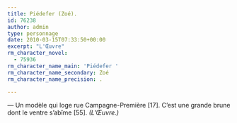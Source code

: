```yaml
---
title: Piédefer (Zoé).
id: 76238
author: admin
type: personnage
date: 2010-03-15T07:33:50+00:00
excerpt: "L'Œuvre"
rm_character_novel:
  - 75936
rm_character_name_main: 'Piédefer '
rm_character_name_secondary: Zoé
rm_character_name_precision: .

---
```

— Un modèle qui loge rue Campagne-Première [17]. C&rsquo;est une grande brune dont le ventre s&rsquo;abîme [55]. _(L&rsquo;Œuvre.)_